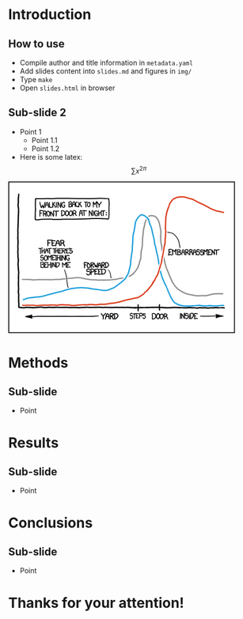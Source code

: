 # Introduction

## How to use
- Compile author and title information in `metadata.yaml`
- Add slides content into `slides.md` and figures in `img/`
- Type `make`
- Open `slides.html` in browser

## Sub-slide 2
- Point 1
  - Point 1.1
  - Point 1.2
- Here is some latex: $$ \sum {x^{2\pi}} $$

![Alt text for figure](img/figure.png)


# Methods

## Sub-slide
- Point


# Results

## Sub-slide
- Point


# Conclusions

## Sub-slide
- Point


# Thanks for your attention!